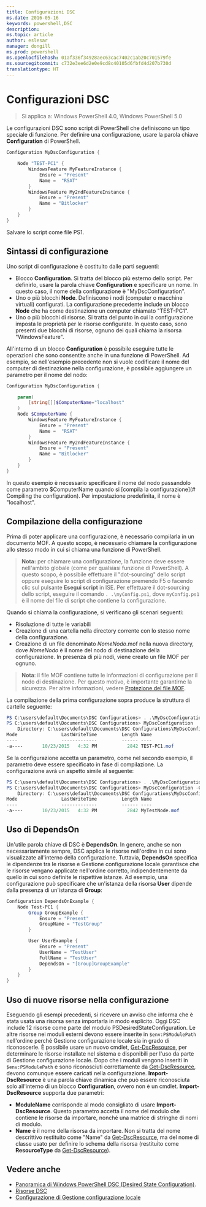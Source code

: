 ```yaml
---
title: Configurazioni DSC
ms.date: 2016-05-16
keywords: powershell,DSC
description: 
ms.topic: article
author: eslesar
manager: dongill
ms.prod: powershell
ms.openlocfilehash: 01af336f34928aec63cac7402c1ab20c701579fe
ms.sourcegitcommit: c732e3ee6d2e0e9cd8c40105d6fbfd4d207b730d
translationtype: HT
---
```

# <a name="dsc-configurations"></a>Configurazioni DSC

>Si applica a: Windows PowerShell 4.0, Windows PowerShell 5.0

Le configurazioni DSC sono script di PowerShell che definiscono un tipo speciale di funzione. Per definire una configurazione, usare la parola chiave __Configuration__ di PowerShell.

```powershell
Configuration MyDscConfiguration {

    Node "TEST-PC1" {
        WindowsFeature MyFeatureInstance {
            Ensure = "Present"
            Name =  "RSAT"
        }
        WindowsFeature My2ndFeatureInstance {
            Ensure = "Present"
            Name = "Bitlocker"
        }
    }
}
```

Salvare lo script come file PS1.

## <a name="configuration-syntax"></a>Sintassi di configurazione

Uno script di configurazione è costituito dalle parti seguenti:

- Blocco **Configuration**. Si tratta del blocco più esterno dello script. Per definirlo, usare la parola chiave **Configuration** e specificare un nome. In questo caso, il nome della configurazione è "MyDscConfiguration".
- Uno o più blocchi **Node**. Definiscono i nodi (computer o macchine virtuali) configurati. La configurazione precedente include un blocco **Node** che ha come destinazione un computer chiamato "TEST-PC1".
- Uno o più blocchi di risorse. Si tratta del punto in cui la configurazione imposta le proprietà per le risorse configurate. In questo caso, sono presenti due blocchi di risorse, ognuno dei quali chiama la risorsa "WindowsFeature".

All'interno di un blocco **Configuration** è possibile eseguire tutte le operazioni che sono consentite anche in una funzione di PowerShell. Ad esempio, se nell'esempio precedente non si vuole codificare il nome del computer di destinazione nella configurazione, è possibile aggiungere un parametro per il nome del nodo:

```powershell
Configuration MyDscConfiguration {

    param(
        [string[]]$ComputerName="localhost"
    )
    Node $ComputerName {
        WindowsFeature MyFeatureInstance {
            Ensure = "Present"
            Name =  "RSAT"
        }
        WindowsFeature My2ndFeatureInstance {
            Ensure = "Present"
            Name = "Bitlocker"
        }
    }
}
```

In questo esempio è necessario specificare il nome del nodo passandolo come parametro $ComputerName quando si [compila la configurazione](# Compiling the configuration). Per impostazione predefinita, il nome è "localhost".

## <a name="compiling-the-configuration"></a>Compilazione della configurazione
Prima di poter applicare una configurazione, è necessario compilarla in un documento MOF. A questo scopo, è necessario chiamare la configurazione allo stesso modo in cui si chiama una funzione di PowerShell.
>__Nota:__ per chiamare una configurazione, la funzione deve essere nell'ambito globale (come per qualsiasi funzione di PowerShell). A questo scopo, è possibile effettuare il "dot-sourcing" dello script oppure eseguire lo script di configurazione premendo F5 o facendo clic sul pulsante __Esegui script__ in ISE. Per effettuare il dot-sourcing dello script, eseguire il comando `. .\myConfig.ps1`, dove `myConfig.ps1` è il nome del file di script che contiene la configurazione.

Quando si chiama la configurazione, si verificano gli scenari seguenti:

- Risoluzione di tutte le variabili 
- Creazione di una cartella nella directory corrente con lo stesso nome della configurazione.
- Creazione di un file denominato _NomeNodo_.mof nella nuova directory, dove _NomeNodo_ è il nome del nodo di destinazione della configurazione. In presenza di più nodi, viene creato un file MOF per ognuno.

>__Nota__: il file MOF contiene tutte le informazioni di configurazione per il nodo di destinazione. Per questo motivo, è importante garantirne la sicurezza. Per altre informazioni, vedere [Protezione del file MOF](secureMOF.md).

La compilazione della prima configurazione sopra produce la struttura di cartelle seguente:

```powershell
PS C:\users\default\Documents\DSC Configurations> . .\MyDscConfiguration.ps1
PS C:\users\default\Documents\DSC Configurations> MyDscConfiguration
    Directory: C:\users\default\Documents\DSC Configurations\MyDscConfiguration
Mode                LastWriteTime         Length Name                                                                                              
----                -------------         ------ ----                                                                                         
-a----       10/23/2015   4:32 PM           2842 TEST-PC1.mof
```  

Se la configurazione accetta un parametro, come nel secondo esempio, il parametro deve essere specificato in fase di compilazione. La configurazione avrà un aspetto simile al seguente:

```powershell
PS C:\users\default\Documents\DSC Configurations> . .\MyDscConfiguration.ps1
PS C:\users\default\Documents\DSC Configurations> MyDscConfiguration -ComputerName 'MyTestNode'
    Directory: C:\users\default\Documents\DSC Configurations\MyDscConfiguration
Mode                LastWriteTime         Length Name                                                                                              
----                -------------         ------ ----                                                                                         
-a----       10/23/2015   4:32 PM           2842 MyTestNode.mof
```      

## <a name="using-dependson"></a>Uso di DependsOn
Un'utile parola chiave di DSC è __DependsOn__. In genere, anche se non necessariamente sempre, DSC applica le risorse nell'ordine in cui sono visualizzate all'interno della configurazione. Tuttavia, __DependsOn__ specifica le dipendenze tra le risorse e Gestione configurazione locale garantisce che le risorse vengano applicate nell'ordine corretto, indipendentemente da quello in cui sono definite le rispettive istanze. Ad esempio, una configurazione può specificare che un'istanza della risorsa __User__ dipende dalla presenza di un'istanza di __Group__:

```powershell
Configuration DependsOnExample {
    Node Test-PC1 {
        Group GroupExample {
            Ensure = "Present"
            GroupName = "TestGroup"
        }

        User UserExample {
            Ensure = "Present"
            UserName = "TestUser"
            FullName = "TestUser"
            DependsOn = "[Group]GroupExample"
        }
    }
}
```

## <a name="using-new-resources-in-your-configuration"></a>Uso di nuove risorse nella configurazione
Eseguendo gli esempi precedenti, si ricevere un avviso che informa che è stata usata una risorsa senza importarla in modo esplicito.
Oggi DSC include 12 risorse come parte del modulo PSDesiredStateConfiguration. Le altre risorse nei moduli esterni devono essere inserite in `$env:PSModulePath` nell'ordine perché Gestione configurazione locale sia in grado di riconoscerle. È possibile usare un nuovo cmdlet, [Get-DscResource](https://technet.microsoft.com/en-us/library/dn521625.aspx), per determinare le risorse installate nel sistema e disponibili per l'uso da parte di Gestione configurazione locale. Dopo che i moduli vengono inseriti in `$env:PSModulePath` e sono riconosciuti correttamente da [Get-DscResource](https://technet.microsoft.com/en-us/library/dn521625.aspx), devono comunque essere caricati nella configurazione. __Import-DscResource__ è una parola chiave dinamica che può essere riconosciuta solo all'interno di un blocco __Configuration__, ovvero non è un cmdlet. __Import-DscResource__ supporta due parametri:
* __ModuleName__ corrisponde al modo consigliato di usare __Import-DscResource__. Questo parametro accetta il nome del modulo che contiene le risorse da importare, nonché una matrice di stringhe di nomi di modulo. 
* __Name__ è il nome della risorsa da importare. Non si tratta del nome descrittivo restituito come "Name" da [Get-DscResource](https://technet.microsoft.com/en-us/library/dn521625.aspx), ma del nome di classe usato per definire lo schema della risorsa (restituito come __ResourceType__ da [Get-DscResource](https://technet.microsoft.com/en-us/library/dn521625.aspx)). 

## <a name="see-also"></a>Vedere anche
* [Panoramica di Windows PowerShell DSC (Desired State Configuration)](overview.md).
* [Risorse DSC](resources.md)
* [Configurazione di Gestione configurazione locale](metaConfig.md)

